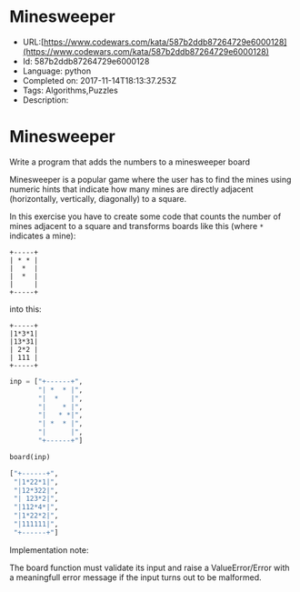 # Minesweeper

 - URL:[https://www.codewars.com/kata/587b2ddb87264729e6000128](https://www.codewars.com/kata/587b2ddb87264729e6000128)
 - Id: 587b2ddb87264729e6000128
 - Language: python
 - Completed on: 2017-11-14T18:13:37.253Z
 - Tags: Algorithms,Puzzles
 - Description:
# Minesweeper

Write a program that adds the numbers to a minesweeper board

Minesweeper is a popular game where the user has to find the mines using
numeric hints that indicate how many mines are directly adjacent
(horizontally, vertically, diagonally) to a square.

In this exercise you have to create some code that counts the number of
mines adjacent to a square and transforms boards like this (where `*`
indicates a mine):

    +-----+
    | * * |
    |  *  |
    |  *  |
    |     |
    +-----+

into this:

    +-----+
    |1*3*1|
    |13*31|
    | 2*2 |
    | 111 |
    +-----+

``` python
inp = ["+------+",
       "| *  * |",
       "|  *   |",
       "|    * |",
       "|   * *|",
       "| *  * |",
       "|      |",
       "+------+"]

board(inp)

["+------+",
 "|1*22*1|",
 "|12*322|",
 "| 123*2|",
 "|112*4*|",
 "|1*22*2|",
 "|111111|",
 "+------+"]

```

Implementation note:

The board function must validate its input and raise a
ValueError/Error with a meaningfull error message if the
input turns out to be malformed.

